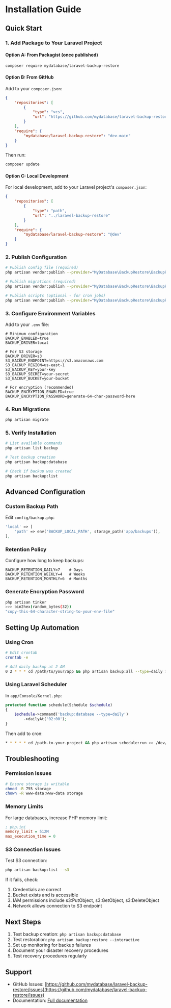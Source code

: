 # Installation Guide

## Quick Start

### 1. Add Package to Your Laravel Project

#### Option A: From Packagist (once published)
```bash
composer require mydatabase/laravel-backup-restore
```

#### Option B: From GitHub
Add to your `composer.json`:
```json
{
    "repositories": [
        {
            "type": "vcs",
            "url": "https://github.com/mydatabase/laravel-backup-restore.git"
        }
    ],
    "require": {
        "mydatabase/laravel-backup-restore": "dev-main"
    }
}
```

Then run:
```bash
composer update
```

#### Option C: Local Development
For local development, add to your Laravel project's `composer.json`:
```json
{
    "repositories": [
        {
            "type": "path",
            "url": "../laravel-backup-restore"
        }
    ],
    "require": {
        "mydatabase/laravel-backup-restore": "@dev"
    }
}
```

### 2. Publish Configuration

```bash
# Publish config file (required)
php artisan vendor:publish --provider="MyDatabase\BackupRestore\BackupRestoreServiceProvider" --tag="backup-config"

# Publish migrations (required)
php artisan vendor:publish --provider="MyDatabase\BackupRestore\BackupRestoreServiceProvider" --tag="backup-migrations"

# Publish scripts (optional - for cron jobs)
php artisan vendor:publish --provider="MyDatabase\BackupRestore\BackupRestoreServiceProvider" --tag="backup-scripts"
```

### 3. Configure Environment Variables

Add to your `.env` file:

```env
# Minimum configuration
BACKUP_ENABLED=true
BACKUP_DRIVER=local

# For S3 storage
BACKUP_DRIVER=s3
S3_BACKUP_ENDPOINT=https://s3.amazonaws.com
S3_BACKUP_REGION=us-east-1
S3_BACKUP_KEY=your-key
S3_BACKUP_SECRET=your-secret
S3_BACKUP_BUCKET=your-bucket

# For encryption (recommended)
BACKUP_ENCRYPTION_ENABLED=true
BACKUP_ENCRYPTION_PASSWORD=generate-64-char-password-here
```

### 4. Run Migrations

```bash
php artisan migrate
```

### 5. Verify Installation

```bash
# List available commands
php artisan list backup

# Test backup creation
php artisan backup:database

# Check if backup was created
php artisan backup:list
```

## Advanced Configuration

### Custom Backup Path

Edit `config/backup.php`:
```php
'local' => [
    'path' => env('BACKUP_LOCAL_PATH', storage_path('app/backups')),
],
```

### Retention Policy

Configure how long to keep backups:
```env
BACKUP_RETENTION_DAILY=7    # Days
BACKUP_RETENTION_WEEKLY=4   # Weeks
BACKUP_RETENTION_MONTHLY=6  # Months
```

### Generate Encryption Password

```bash
php artisan tinker
>>> bin2hex(random_bytes(32))
"copy-this-64-character-string-to-your-env-file"
```

## Setting Up Automation

### Using Cron

```bash
# Edit crontab
crontab -e

# Add daily backup at 2 AM
0 2 * * * cd /path/to/your/app && php artisan backup:all --type=daily >> /dev/null 2>&1
```

### Using Laravel Scheduler

In `app/Console/Kernel.php`:
```php
protected function schedule(Schedule $schedule)
{
    $schedule->command('backup:database --type=daily')
        ->dailyAt('02:00');
}
```

Then add to cron:
```bash
* * * * * cd /path-to-your-project && php artisan schedule:run >> /dev/null 2>&1
```

## Troubleshooting

### Permission Issues

```bash
# Ensure storage is writable
chmod -R 755 storage
chown -R www-data:www-data storage
```

### Memory Limits

For large databases, increase PHP memory limit:
```ini
; php.ini
memory_limit = 512M
max_execution_time = 0
```

### S3 Connection Issues

Test S3 connection:
```bash
php artisan backup:list --s3
```

If it fails, check:
1. Credentials are correct
2. Bucket exists and is accessible
3. IAM permissions include s3:PutObject, s3:GetObject, s3:DeleteObject
4. Network allows connection to S3 endpoint

## Next Steps

1. Test backup creation: `php artisan backup:database`
2. Test restoration: `php artisan backup:restore --interactive`
3. Set up monitoring for backup failures
4. Document your disaster recovery procedures
5. Test recovery procedures regularly

## Support

- GitHub Issues: [https://github.com/mydatabase/laravel-backup-restore/issues](https://github.com/mydatabase/laravel-backup-restore/issues)
- Documentation: [Full documentation](README.md)